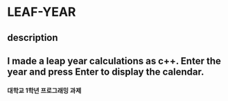 LEAF-YEAR
===
## description
I made a leap year calculations as c++. Enter the year and press Enter to display the calendar.
-------------
#### 대학교 1학년 프로그래밍 과제


